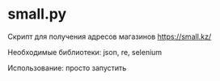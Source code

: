 # small.py
Скрипт для получения адресов магазинов https://small.kz/

Необходимые библиотеки: json, re, selenium

Использование: просто запустить
